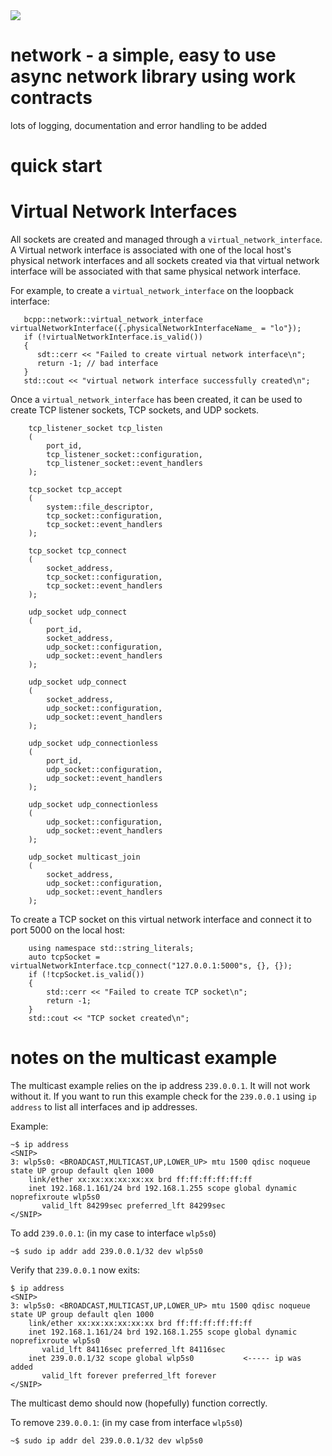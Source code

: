 <img src="https://github.com/buildingcpp/network/actions/workflows/network.yml/badge.svg?branch=main">


# network - a simple, easy to use async network library using work contracts
lots of logging, documentation and error handling to be added

# quick start

# Virtual Network Interfaces
All sockets are created and managed through a `virtual_network_interface`.  A Virtual network interface
is associated with one of the local host's physical network interfaces and all sockets created via that
virtual network interface will be associated with that same physical network interface.

For example, to create a `virtual_network_interface` on the loopback interface:

```
   bcpp::network::virtual_network_interface virtualNetworkInterface({.physicalNetworkInterfaceName_ = "lo"});
   if (!virtualNetworkInterface.is_valid())
   {
      sdt::cerr << "Failed to create virtual network interface\n";
      return -1; // bad interface
   }
   std::cout << "virtual network interface successfully created\n";
```

Once a `virtual_network_interface` has been created, it can be used to create TCP listener sockets, TCP sockets,
and UDP sockets.


        tcp_listener_socket tcp_listen
        (
            port_id,
            tcp_listener_socket::configuration,
            tcp_listener_socket::event_handlers
        );

        tcp_socket tcp_accept
        (
            system::file_descriptor,
            tcp_socket::configuration,
            tcp_socket::event_handlers
        );

        tcp_socket tcp_connect
        (
            socket_address,
            tcp_socket::configuration,
            tcp_socket::event_handlers
        );

        udp_socket udp_connect
        (
            port_id,
            socket_address,
            udp_socket::configuration,
            udp_socket::event_handlers
        );

        udp_socket udp_connect
        (
            socket_address,
            udp_socket::configuration,
            udp_socket::event_handlers
        );

        udp_socket udp_connectionless
        (
            port_id,
            udp_socket::configuration,
            udp_socket::event_handlers
        );

        udp_socket udp_connectionless
        (
            udp_socket::configuration,
            udp_socket::event_handlers
        );

        udp_socket multicast_join
        (
            socket_address,
            udp_socket::configuration,
            udp_socket::event_handlers
        );

To create a TCP socket on this virtual network interface and connect it to port 5000 on the local host:

```
    using namespace std::string_literals;
    auto tcpSocket = virtualNetworkInterface.tcp_connect("127.0.0.1:5000"s, {}, {});
    if (!tcpSocket.is_valid())
    {
        std::cerr << "Failed to create TCP socket\n";
        return -1;
    }
    std::cout << "TCP socket created\n";
```

# notes on the multicast example
The multicast example relies on the ip address `239.0.0.1`.  It will not work without it.
If you want to run this example check for the `239.0.0.1` using `ip address` to list
all interfaces and ip addresses.

Example:

```
~$ ip address
<SNIP>
3: wlp5s0: <BROADCAST,MULTICAST,UP,LOWER_UP> mtu 1500 qdisc noqueue state UP group default qlen 1000
    link/ether xx:xx:xx:xx:xx:xx brd ff:ff:ff:ff:ff:ff
    inet 192.168.1.161/24 brd 192.168.1.255 scope global dynamic noprefixroute wlp5s0
       valid_lft 84299sec preferred_lft 84299sec
</SNIP>
```

To add `239.0.0.1`:  (in my case to interface `wlp5s0`)

```
~$ sudo ip addr add 239.0.0.1/32 dev wlp5s0 
```

Verify that `239.0.0.1` now exits:

```
$ ip address
<SNIP>
3: wlp5s0: <BROADCAST,MULTICAST,UP,LOWER_UP> mtu 1500 qdisc noqueue state UP group default qlen 1000
    link/ether xx:xx:xx:xx:xx:xx brd ff:ff:ff:ff:ff:ff
    inet 192.168.1.161/24 brd 192.168.1.255 scope global dynamic noprefixroute wlp5s0
       valid_lft 84116sec preferred_lft 84116sec
    inet 239.0.0.1/32 scope global wlp5s0           <----- ip was added
       valid_lft forever preferred_lft forever
</SNIP>
```

The multicast demo should now (hopefully) function correctly.

To remove `239.0.0.1`: (in my case from interface `wlp5s0`)

```
~$ sudo ip addr del 239.0.0.1/32 dev wlp5s0
```
